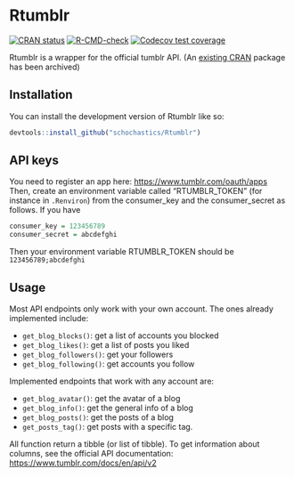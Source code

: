 
<!-- README.md is generated from README.Rmd. Please edit that file -->

# Rtumblr

<!-- badges: start -->

[![CRAN
status](https://www.r-pkg.org/badges/version/Rtumblr)](https://CRAN.R-project.org/package=Rtumblr)
[![R-CMD-check](https://github.com/schochastics/Rtumblr/actions/workflows/R-CMD-check.yaml/badge.svg)](https://github.com/schochastics/Rtumblr/actions/workflows/R-CMD-check.yaml)
[![Codecov test
coverage](https://codecov.io/gh/schochastics/Rtumblr/branch/main/graph/badge.svg)](https://app.codecov.io/gh/schochastics/Rtumblr?branch=main)
<!-- badges: end -->

Rtumblr is a wrapper for the official tumblr API. (An [existing
CRAN](https://cran.r-project.org/web/packages/tumblR/index.html) package
has been archived)

## Installation

You can install the development version of Rtumblr like so:

``` r
devtools::install_github("schochastics/Rtumblr")
```

## API keys

You need to register an app here: <https://www.tumblr.com/oauth/apps>
Then, create an environment variable called “RTUMBLR_TOKEN” (for
instance in `.Renviron`) from the consumer_key and the consumer_secret
as follows. If you have

``` r
consumer_key = 123456789
consumer_secret = abcdefghi
```

Then your environment variable RTUMBLR_TOKEN should be
`123456789;abcdefghi`

## Usage

Most API endpoints only work with your own account. The ones already
implemented include:

- `get_blog_blocks()`: get a list of accounts you blocked
- `get_blog_likes()`: get a list of posts you liked
- `get_blog_followers()`: get your followers
- `get_blog_following()`: get accounts you follow

Implemented endpoints that work with any account are:

- `get_blog_avatar()`: get the avatar of a blog
- `get_blog_info()`: get the general info of a blog
- `get_blog_posts()`: get the posts of a blog
- `get_posts_tag()`: get posts with a specific tag.

All function return a tibble (or list of tibble). To get information
about columns, see the official API documentation:
<https://www.tumblr.com/docs/en/api/v2>
